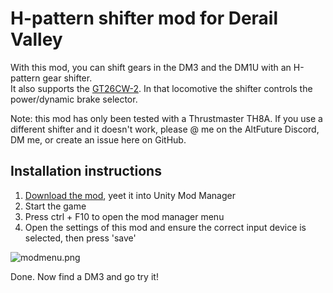 ﻿# H-pattern shifter mod for Derail Valley

With this mod, you can shift gears in the DM3 and the DM1U with an H-pattern gear shifter.  
It also supports the [GT26CW-2](https://www.nexusmods.com/derailvalley/mods/1256). In that locomotive the shifter controls the power/dynamic brake selector.

Note: this mod has only been tested with a Thrustmaster TH8A. If you use a different shifter and it doesn't work, please @ me on the AltFuture Discord, DM me, or create an issue here on GitHub. 

## Installation instructions

1. [Download the mod](https://www.nexusmods.com/derailvalley/mods/835), yeet it into Unity Mod Manager
3. Start the game
4. Press ctrl + F10 to open the mod manager menu
5. Open the settings of this mod and ensure the correct input device is selected, then press 'save'

![modmenu.png](modmenu.png)

Done. Now find a DM3 and go try it!